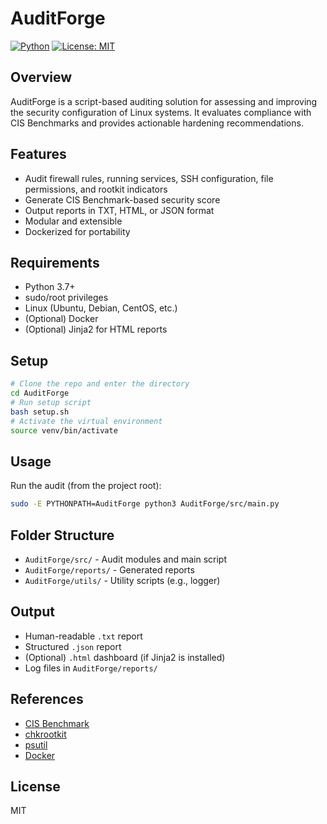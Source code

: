 # AuditForge

[![Python](https://img.shields.io/badge/python-3.7%2B-blue.svg)](https://www.python.org/)
[![License: MIT](https://img.shields.io/badge/License-MIT-yellow.svg)](https://opensource.org/licenses/MIT)

## Overview
AuditForge is a script-based auditing solution for assessing and improving the security configuration of Linux systems. It evaluates compliance with CIS Benchmarks and provides actionable hardening recommendations.

## Features
- Audit firewall rules, running services, SSH configuration, file permissions, and rootkit indicators
- Generate CIS Benchmark-based security score
- Output reports in TXT, HTML, or JSON format
- Modular and extensible
- Dockerized for portability

## Requirements
- Python 3.7+
- sudo/root privileges
- Linux (Ubuntu, Debian, CentOS, etc.)
- (Optional) Docker
- (Optional) Jinja2 for HTML reports

## Setup
```bash
# Clone the repo and enter the directory
cd AuditForge
# Run setup script
bash setup.sh
# Activate the virtual environment
source venv/bin/activate
```

## Usage
Run the audit (from the project root):
```bash
sudo -E PYTHONPATH=AuditForge python3 AuditForge/src/main.py
```

## Folder Structure
- `AuditForge/src/` - Audit modules and main script
- `AuditForge/reports/` - Generated reports
- `AuditForge/utils/` - Utility scripts (e.g., logger)

## Output
- Human-readable `.txt` report
- Structured `.json` report
- (Optional) `.html` dashboard (if Jinja2 is installed)
- Log files in `AuditForge/reports/`

## References
- [CIS Benchmark](https://www.cisecurity.org/)
- [chkrootkit](http://www.chkrootkit.org/)
- [psutil](https://pypi.org/project/psutil/)
- [Docker](https://docs.docker.com/)

## License
MIT 